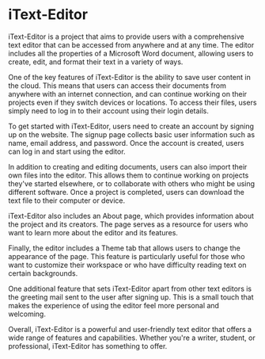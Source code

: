 # iText-Editor
iText-Editor is a project that aims to provide users with a comprehensive text editor that can be accessed from anywhere and at any time. The editor includes all the properties of a Microsoft Word document, allowing users to create, edit, and format their text in a variety of ways.

One of the key features of iText-Editor is the ability to save user content in the cloud. This means that users can access their documents from anywhere with an internet connection, and can continue working on their projects even if they switch devices or locations. To access their files, users simply need to log in to their account using their login details.

To get started with iText-Editor, users need to create an account by signing up on the website. The signup page collects basic user information such as name, email address, and password. Once the account is created, users can log in and start using the editor.

In addition to creating and editing documents, users can also import their own files into the editor. This allows them to continue working on projects they've started elsewhere, or to collaborate with others who might be using different software. Once a project is completed, users can download the text file to their computer or device.

iText-Editor also includes an About page, which provides information about the project and its creators. The page serves as a resource for users who want to learn more about the editor and its features.

Finally, the editor includes a Theme tab that allows users to change the appearance of the page. This feature is particularly useful for those who want to customize their workspace or who have difficulty reading text on certain backgrounds.

One additional feature that sets iText-Editor apart from other text editors is the greeting mail sent to the user after signing up. This is a small touch that makes the experience of using the editor feel more personal and welcoming.

Overall, iText-Editor is a powerful and user-friendly text editor that offers a wide range of features and capabilities. Whether you're a writer, student, or professional, iText-Editor has something to offer.